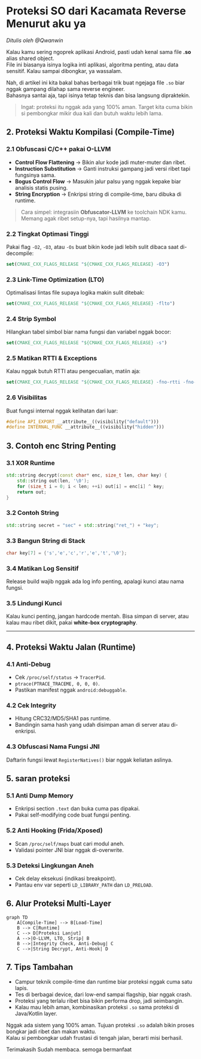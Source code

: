 # Proteksi SO dari Kacamata Reverse Menurut aku ya

*Ditulis oleh @Qwanwin*  

Kalau kamu sering ngoprek aplikasi Android, pasti udah kenal sama file **.so** alias shared object.  
File ini biasanya isinya logika inti aplikasi, algoritma penting, atau data sensitif. Kalau sampai dibongkar, ya wassalam.  

Nah, di artikel ini kita bakal bahas berbagai trik buat ngejaga file `.so` biar nggak gampang dilahap sama reverse engineer.  
Bahasnya santai aja, tapi isinya tetap teknis dan bisa langsung dipraktekin.  

> Ingat: proteksi itu nggak ada yang 100% aman. Target kita cuma bikin si pembongkar mikir dua kali dan butuh waktu lebih lama.


## 2. Proteksi Waktu Kompilasi (Compile-Time)  

### 2.1 Obfuscasi C/C++ pakai O-LLVM  
- **Control Flow Flattening** → Bikin alur kode jadi muter-muter dan ribet.  
- **Instruction Substitution** → Ganti instruksi gampang jadi versi ribet tapi fungsinya sama.  
- **Bogus Control Flow** → Masukin jalur palsu yang nggak kepake biar analisis statis pusing.  
- **String Encryption** → Enkripsi string di compile-time, baru dibuka di runtime.  

> Cara simpel: integrasiin **Obfuscator-LLVM** ke toolchain NDK kamu. Memang agak ribet setup-nya, tapi hasilnya mantap.

### 2.2 Tingkat Optimasi Tinggi  
Pakai flag `-O2`, `-O3`, atau `-Os` buat bikin kode jadi lebih sulit dibaca saat di-decompile:  
```cmake
set(CMAKE_CXX_FLAGS_RELEASE "${CMAKE_CXX_FLAGS_RELEASE} -O3")
```

### 2.3 Link-Time Optimization (LTO)  
Optimalisasi lintas file supaya logika makin sulit ditebak:  
```cmake
set(CMAKE_CXX_FLAGS_RELEASE "${CMAKE_CXX_FLAGS_RELEASE} -flto")
```

### 2.4 Strip Symbol  
Hilangkan tabel simbol biar nama fungsi dan variabel nggak bocor:  
```cmake
set(CMAKE_CXX_FLAGS_RELEASE "${CMAKE_CXX_FLAGS_RELEASE} -s")
```

### 2.5 Matikan RTTI & Exceptions  
Kalau nggak butuh RTTI atau pengecualian, matiin aja:  
```cmake
set(CMAKE_CXX_FLAGS_RELEASE "${CMAKE_CXX_FLAGS_RELEASE} -fno-rtti -fno-exceptions")
```

### 2.6 Visibilitas  
Buat fungsi internal nggak kelihatan dari luar:  
```cpp
#define API_EXPORT __attribute__((visibility("default")))
#define INTERNAL_FUNC __attribute__((visibility("hidden")))
```


## 3. Contoh enc String Penting  

### 3.1 XOR Runtime  
```cpp
std::string decrypt(const char* enc, size_t len, char key) {
    std::string out(len, '\0');
    for (size_t i = 0; i < len; ++i) out[i] = enc[i] ^ key;
    return out;
}
```

### 3.2 Contoh String  
```cpp
std::string secret = "sec" + std::string("ret_") + "key";
```

### 3.3 Bangun String di Stack  
```cpp
char key[7] = {'s','e','c','r','e','t','\0'};
```

### 3.4 Matikan Log Sensitif  
Release build wajib nggak ada log info penting, apalagi kunci atau nama fungsi.  

### 3.5 Lindungi Kunci  
Kalau kunci penting, jangan hardcode mentah. Bisa simpan di server, atau kalau mau ribet dikit, pakai **white-box cryptography**.

---

## 4. Proteksi Waktu Jalan (Runtime)  

### 4.1 Anti-Debug  
- Cek `/proc/self/status` → `TracerPid`.  
- `ptrace(PTRACE_TRACEME, 0, 0, 0)`.  
- Pastikan manifest nggak `android:debuggable`.  

### 4.2 Cek Integrity 
- Hitung CRC32/MD5/SHA1 pas runtime.  
- Bandingin sama hash yang udah disimpan aman di server atau di-enkripsi.  

### 4.3 Obfuscasi Nama Fungsi JNI  
Daftarin fungsi lewat `RegisterNatives()` biar nggak keliatan aslinya.  

## 5. saran proteksi

### 5.1 Anti Dump Memory  
- Enkripsi section `.text` dan buka cuma pas dipakai.  
- Pakai self-modifying code buat fungsi penting.  

### 5.2 Anti Hooking (Frida/Xposed)  
- Scan `/proc/self/maps` buat cari modul aneh.  
- Validasi pointer JNI biar nggak di-overwrite.  

### 5.3 Deteksi Lingkungan Aneh  
- Cek delay eksekusi (indikasi breakpoint).  
- Pantau env var seperti `LD_LIBRARY_PATH` dan `LD_PRELOAD`.  


## 6. Alur Proteksi Multi-Layer  

```mermaid
graph TD
    A[Compile-Time] --> B[Load-Time]
    B --> C[Runtime]
    C --> D[Proteksi Lanjut]
    A -->|O-LLVM, LTO, Strip| B
    B -->|Integrity Check, Anti-Debug| C
    C -->|String Decrypt, Anti-Hook| D
```

## 7. Tips Tambahan  

- Campur teknik compile-time dan runtime biar proteksi nggak cuma satu lapis.  
- Tes di berbagai device, dari low-end sampai flagship, biar nggak crash.  
- Proteksi yang terlalu ribet bisa bikin performa drop, jadi seimbangin.  
- Kalau mau lebih aman, kombinasikan proteksi `.so` sama proteksi di Java/Kotlin layer.  


Nggak ada sistem yang 100% aman. Tujuan proteksi `.so` adalah bikin proses bongkar jadi ribet dan makan waktu.  
Kalau si pembongkar udah frustasi di tengah jalan, berarti misi berhasil.  

Terimakasih Sudah membaca. semoga bermanfaat
